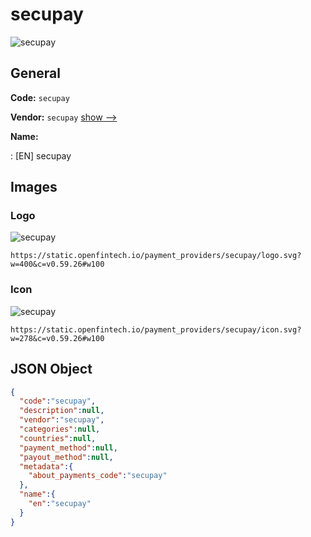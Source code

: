 
# secupay 
![secupay](https://static.openfintech.io/payment_providers/secupay/logo.svg?w=400&c=v0.59.26#w100)  

## General 
 
**Code:** `secupay` 
 
**Vendor:** `secupay` [show -->](/vendors/secupay/) 
 
**Name:** 
 
:	[EN] secupay 
 

## Images 

### Logo 
 
![secupay](https://static.openfintech.io/payment_providers/secupay/logo.svg?w=400&c=v0.59.26#w100)  

```
https://static.openfintech.io/payment_providers/secupay/logo.svg?w=400&c=v0.59.26#w100
```  

### Icon 
 
![secupay](https://static.openfintech.io/payment_providers/secupay/icon.svg?w=278&c=v0.59.26#w100)  

```
https://static.openfintech.io/payment_providers/secupay/icon.svg?w=278&c=v0.59.26#w100
```  

## JSON Object 

```json
{
  "code":"secupay",
  "description":null,
  "vendor":"secupay",
  "categories":null,
  "countries":null,
  "payment_method":null,
  "payout_method":null,
  "metadata":{
    "about_payments_code":"secupay"
  },
  "name":{
    "en":"secupay"
  }
}
```  
